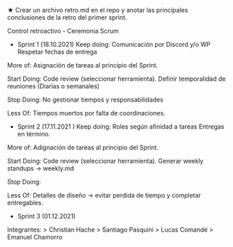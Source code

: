 ★ Crear un archivo retro.md en el repo y anotar las principales conclusiones de la retro del primer sprint.

Control retroactivo - Ceremonia Scrum

- Sprint 1 (18.10.2021)
Keep doing:
Comunicación por Discord y/o WP
Respetar fechas de entrega

More of:
Asignación de tareas al principio del Sprint.

Start Doing:
Code review (seleccionar herramienta).
Definir temporalidad de reuniones (Diarias o semanales)

Stop Doing:
No gestionar tiempos y responsabilidades

Less Of:
Tiempos muertos por falta de coordinaciones. 


- Sprint 2 (17.11.2021 )
Keep doing:
Roles según afinidad a tareas
Entregas en término.

More of:
Adignación de tareas al principio del Sprint.

Start Doing:
Code review (seleccionar herramienta).
Generar weekly standups -> weekly.md

Stop Doing:


Less Of:
Detalles de diseño -> evitar perdida de tiempo y completar entregables.


- Sprint 3 (01.12.2021)



Integrantes:
    > Christian Hache
    > Santiago Pasquini
    > Lucas Comandé
    > Emanuel Chamorro